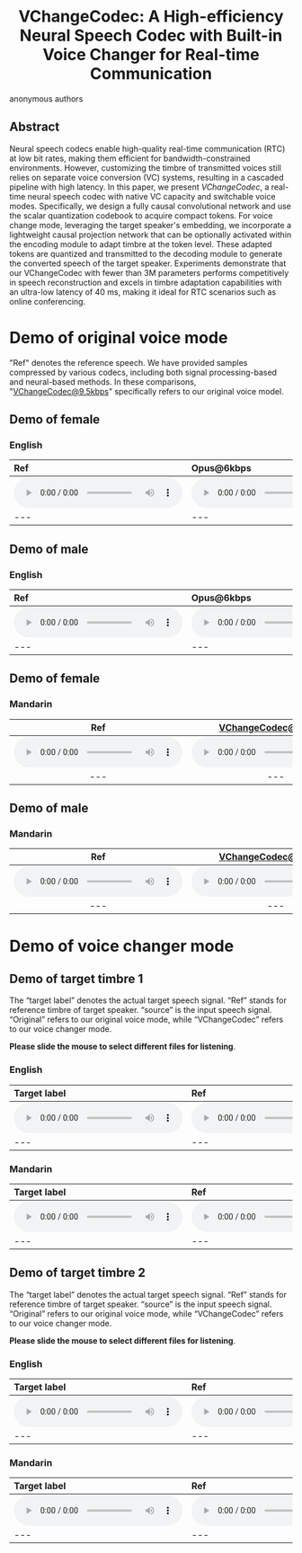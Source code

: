 # <center> VChangeCodec: A High-efficiency Neural Speech Codec with Built-in Voice Changer for Real-time Communication </center>

anonymous authors


## Abstract
Neural speech codecs enable high-quality real-time communication (RTC) at low bit rates, making them efficient for bandwidth-constrained environments. 
However, customizing the timbre of transmitted voices still relies on separate voice conversion (VC) systems, resulting in a cascaded pipeline with high latency.
In this paper, we present _VChangeCodec_, a real-time neural speech codec with native VC capacity and switchable voice modes. 
Specifically, we design a fully causal convolutional network and use the scalar quantization codebook to acquire compact tokens. For voice change mode, leveraging the target speaker's embedding, we incorporate a lightweight causal projection network that can be optionally activated within the encoding module to adapt timbre at the token level. 
These adapted tokens are quantized and transmitted to the decoding module to generate the converted speech of the target speaker.
Experiments demonstrate that our VChangeCodec with fewer than 3M parameters performs competitively in speech reconstruction and excels in timbre adaptation capabilities with an ultra-low latency of 40 ms, making it ideal for RTC scenarios such as online conferencing. 


# Demo of original voice mode

"Ref" denotes the reference speech. We have provided samples compressed by various codecs, including both signal processing-based and neural-based methods. In these comparisons, "VChangeCodec@9.5kbps" specifically refers to our original voice model.

##     Demo of female


###    English 

 |Ref |Opus@6kbps| Lyra2@6kbps | EVS@7.2kbps | Opus@8kbps | VChangeCodec@9.5kbps| Lyra2@9.2kbps | EVS@9.6kbps | Opus@10kbps | Opus@16kbps|
 |:--- |:--- | :--- | :--- | :--- | :--- | :--- | :--- | :--- | :--- |
 |<audio src="demo_orig/Eng/Female/Female_01.wav" controls preload></audio> | <audio src="demo_orig/Eng/Female/Female_02.wav" controls preload></audio> |<audio src="demo_orig/Eng/Female/Female_03.wav" controls preload></audio> | <audio src="demo_orig/Eng/Female/Female_04.wav" controls preload></audio> | <audio src="demo_orig/Eng/Female/Female_05.wav" controls preload></audio> | <audio src="demo_orig/Eng/Female/Female_06.wav" controls preload></audio> | <audio src="demo_orig/Eng/Female/Female_07.wav" controls preload></audio> | <audio src="demo_orig/Eng/Female/Female_08.wav" controls preload></audio> | <audio src="demo_orig/Eng/Female/Female_09.wav" controls preload></audio> | <audio src="demo_orig/Eng/Female/Female_10.wav" controls preload></audio> |
 |--- | --- | --- | --- | --- | --- | --- | --- | --- | --- |




##     Demo of male


###    English 

 |Ref |Opus@6kbps| Lyra2@6kbps | EVS@7.2kbps | Opus@8kbps | VChangeCodec@9.5kbps| Lyra2@9.2kbps | EVS@9.6kbps | Opus@10kbps | Opus@16kbps|
 |:--- |:--- | :--- | :--- | :--- | :--- | :--- | :--- | :--- | :--- |
 |<audio src="demo_orig/Eng/Male/Male_01.wav" controls preload></audio> | <audio src="demo_orig/Eng/Male/Male_02.wav" controls preload></audio> |<audio src="demo_orig/Eng/Male/Male_03.wav" controls preload></audio> | <audio src="demo_orig/Eng/Male/Male_04.wav" controls preload></audio> | <audio src="demo_orig/Eng/Male/Male_05.wav" controls preload></audio> | <audio src="demo_orig/Eng/Male/Male_06.wav" controls preload></audio> | <audio src="demo_orig/Eng/Male/Male_07.wav" controls preload></audio> | <audio src="demo_orig/Eng/Male/Male_08.wav" controls preload></audio> | <audio src="demo_orig/Eng/Male/Male_09.wav" controls preload></audio> | <audio src="demo_orig/Eng/Male/Male_10.wav" controls preload></audio> |
 |--- | --- | --- | --- | --- | --- | --- | --- | --- | --- |





##     Demo of female
###    Mandarin 



|Ref | VChangeCodec@9.5kbps | DAC@8kbps  | Encodec@12kbps   | SpeechTokenizer| 
|:---: | :---: | :---: | :---: | :---: | 
 |<audio src="demo_orig/female/Ref_p501/p501_CN_F1_68.wav" controls preload></audio> | <audio src="demo_orig/female/VChangeCodec/p501_CN_F1_68.wav" controls preload></audio> |<audio src="demo_orig/female/DAC/p501_CN_F1_68.wav" controls preload></audio> | <audio src="demo_orig/female/Encodec/p501_CN_F1_68.wav" controls preload></audio> | <audio src="demo_orig/female/SpeechTokenizer/p501_CN_F1_68.wav" controls preload></audio> |
 |--- | --- | --- | --- | --- |


##      Demo of male
###     Mandarin 

|Ref | VChangeCodec@9.5kbps | DAC@8kbps  | Encodec@12kbps   | SpeechTokenizer| 
|:---: | :---: | :---: | :---: | :---: | 
 |<audio src="demo_orig/male/Ref_p501/p501_CN_M1_70.wav" controls preload></audio> | <audio src="demo_orig/male/VChangeCodec/p501_CN_M1_70.wav" controls preload></audio> |<audio src="demo_orig/male/DAC/p501_CN_M1_70.wav" controls preload></audio> | <audio src="demo_orig/male/Encodec/p501_CN_M1_70.wav" controls preload></audio> | <audio src="demo_orig/male/SpeechTokenizer/p501_CN_M1_70.wav" controls preload></audio> |
 |--- | --- | --- | --- | --- |






# Demo of voice changer mode

## Demo of target timbre 1

The “target label” denotes the actual target speech signal. 
“Ref” stands for reference timbre of target speaker.
“source” is the input speech signal. “Original” refers to our original voice mode, while “VChangeCodec” refers to our voice changer mode.

**Please slide the mouse to select different files for listening**.

### English 

 |Target label |Ref | Source | Original | VChangeCodec | FACodec| DDDM-VC | QuickVC | DiffVC | VQMIVC|
 |:--- |:--- | :--- | :--- | :--- | :--- | :--- | :--- | :--- | :--- |
 |<audio src="demo_ht/English/Target label/p225_366.wav" controls preload></audio> | <audio src="demo_ht/English/Ref/ref_eng_hutao_p239_503.wav" controls preload></audio> |<audio src="demo_ht/English/Source/p225_366.wav" controls preload></audio> | <audio src="demo_ht/English/Original/p225_366.wav" controls preload></audio> | <audio src="demo_ht/English/VChangeCodec/p225_366.wav" controls preload></audio> | <audio src="demo_ht/English/FACodec/p225_366.wav" controls preload></audio> | <audio src="demo_ht/English/DDDM_VC/p225_366.wav" controls preload></audio> | <audio src="demo_ht/English/QuickVC/p225_366.wav" controls preload></audio> | <audio src="demo_ht/English/DiffVC/p225_366.wav" controls preload></audio> | <audio src="demo_ht/English/VQMIVC/p225_366.wav" controls preload></audio> |
 |--- | --- | --- | --- | --- | --- | --- | --- | --- | --- |


### Mandarin 


  
| Target label                                              |  Ref                                                         | Source                                                      | Original                                                    | VChangeCodec                                                | FACodec                                                    |  DDDM-VC                                                    | QuickVC                                                     | DiffVC                                                      | VQMIVC|                                                      
 |:--- |:--- | :--- | :--- | :--- | :--- | :--- | :--- | :--- | :--- |
  | <audio src="demo_ht/mandarin/Target label/ht_CN_F2_14.wav" controls preload></audio> | <audio src="demo_ht/English/Ref/ref_eng_hutao_p239_503.wav" controls preload></audio> |<audio src="demo_ht/mandarin/Source/ht_CN_F2_14.wav" controls preload></audio> | <audio src="demo_ht/mandarin/Original/ht_CN_F2_14.wav" controls preload></audio> | <audio src="demo_ht/mandarin/VChangeCodec/ht_CN_F2_14.wav" controls preload></audio> | <audio src="demo_ht/mandarin/FACodec/ht_CN_F2_14.wav" controls preload></audio> | <audio src="demo_ht/mandarin/DDDM_VC/ht_CN_F2_14.wav" controls preload></audio> | <audio src="demo_ht/mandarin/QuickVC/ht_CN_F2_14.wav" controls preload></audio> | <audio src="demo_ht/mandarin/DiffVC/ht_CN_F2_14.wav" controls preload></audio> | <audio src="demo_ht/mandarin/VQMIVC/ht_CN_F2_14.wav" controls preload></audio> |
   |--- | --- | --- | --- | --- | --- | --- | --- | --- | --- |







## Demo of target timbre 2

The “target label” denotes the actual target speech signal. “Ref” stands for reference timbre of target speaker. “source” is the input speech signal. “Original” refers to our original voice mode, while “VChangeCodec” refers to our voice changer mode.

**Please slide the mouse to select different files for listening**.

### English 

 |Target label |Ref | Source | Original | VChangeCodec | FACodec| DDDM-VC | QuickVC | DiffVC | VQMIVC|
 |:--- |:--- | :--- | :--- | :--- | :--- | :--- | :--- | :--- | :--- |
 |<audio src="demo_p231/English/Target label/p236_503.wav" controls preload></audio> | <audio src="demo_p231/English/Ref/p231_008_mic2_p231_076_mic2.wav" controls preload></audio> |<audio src="demo_p231/English/Source/p236_503.wav" controls preload></audio> | <audio src="demo_p231/English/Original/p236_503.wav" controls preload></audio> | <audio src="demo_p231/English/VChangeCodec/p236_503.wav" controls preload></audio> | <audio src="demo_p231/English/FACodec/p236_503.wav" controls preload></audio> | <audio src="demo_p231/English/DDDM_VC/p236_503.wav" controls preload></audio> | <audio src="demo_p231/English/QuickVC/p236_503.wav" controls preload></audio> | <audio src="demo_p231/English/DiffVC/p236_503.wav" controls preload></audio> | <audio src="demo_p231/English/VQMIVC/p236_503.wav" controls preload></audio> |
 |--- | --- | --- | --- | --- | --- | --- | --- | --- | --- |



### Mandarin 

| Target label                                              |  Ref                                                         | Source                                                      | Original                                                    | VChangeCodec                                                | FACodec                                                     | DDDM-VC                                                     | QuickVC                                                     | DiffVC                                                      | VQMIVC|                                                      
 |:--- |:--- | :--- | :--- | :--- | :--- | :--- | :--- | :--- | :--- |
  | <audio src="demo_p231/mandarin/Target label/481_0600.wav" controls preload></audio> | <audio src="demo_p231/mandarin/Ref/p231_008_mic2_p231_076_mic2.wav" controls preload></audio> |<audio src="demo_p231/mandarin/Source/481_0600.wav" controls preload></audio> | <audio src="demo_p231/mandarin/Original/481_0600.wav" controls preload></audio> | <audio src="demo_p231/mandarin/VChangeCodec/481_0600.wav" controls preload></audio> | <audio src="demo_p231/mandarin/FACodec/481_0600.wav" controls preload></audio> | <audio src="demo_p231/mandarin/DDDM_VC/481_0600.wav" controls preload></audio> | <audio src="demo_p231/mandarin/QuickVC/481_0600.wav" controls preload></audio> | <audio src="demo_p231/mandarin/DiffVC/481_0600.wav" controls preload></audio> | <audio src="demo_p231/mandarin/VQMIVC/481_0600.wav" controls preload></audio> |
   |--- | --- | --- | --- | --- | --- | --- | --- | --- | --- |








 
 
